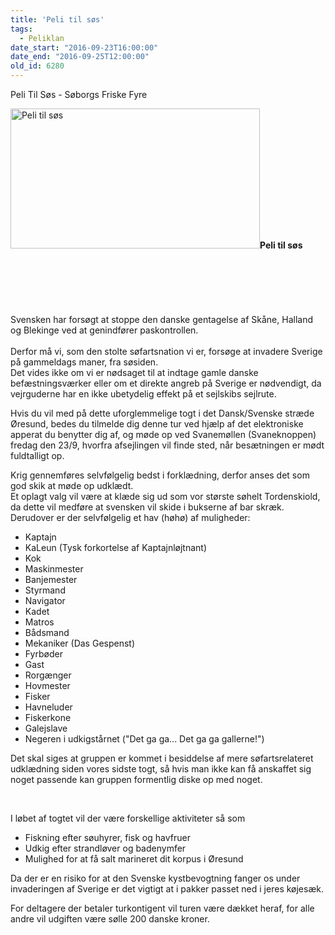 ```yaml
---
title: 'Peli til søs'
tags:
  - Peliklan
date_start: "2016-09-23T16:00:00"
date_end: "2016-09-25T12:00:00"
old_id: 6280
---
```

Peli Til Søs - Søborgs Friske Fyre

<img src="http://soeborggruppe.dk/sites/soeborg.gruppe.dds.dk/files/images/10264165_10203673716914634_5819520823535500100_o.img_assist_custom-400x224.jpg" alt="Peli til søs" title="Peli til søs"  class="image image-img_assist_custom-400x224 image-img_assist_custom" width="399" height="224" />**Peli til søs**<br /><br /><br /><br /><br /><br /><br />Svensken har forsøgt at stoppe den danske gentagelse af Skåne, Halland og Blekinge ved at genindfører paskontrollen.<br /><br />Derfor må vi, som den stolte søfartsnation vi er, forsøge at invadere Sverige på gammeldags maner, fra søsiden.<br />Det vides ikke om vi er nødsaget til at indtage gamle danske befæstningsværker eller om et direkte angreb på Sverige er nødvendigt, da vejrguderne har en ikke ubetydelig effekt på et sejlskibs sejlrute.

Hvis du vil med på dette uforglemmelige togt i det Dansk/Svenske stræde Øresund, bedes du tilmelde dig denne tur ved hjælp af det elektroniske apperat du benytter dig af, og møde op ved&nbsp;Svanemøllen (Svaneknoppen) fredag den 23/9, hvorfra afsejlingen vil finde sted, når besætningen er mødt fuldtalligt op.

Krig gennemføres selvfølgelig bedst i forklædning, derfor anses det som god skik at møde op udklædt.<br />Et oplagt valg vil være at klæde sig ud som vor største søhelt Tordenskiold, da dette vil medføre at svensken vil skide i bukserne af bar skræk.<br />Derudover er der selvfølgelig et hav (høhø) af muligheder:<br />

<ul><li>Kaptajn</li><li>KaLeun (Tysk forkortelse af Kaptajnløjtnant)</li><li>Kok</li><li>Maskinmester</li><li>Banjemester</li><li>Styrmand</li><li>Navigator</li><li>Kadet</li><li>Matros</li><li>Bådsmand</li><li>Mekaniker (Das Gespenst)</li><li>Fyrbøder</li><li>Gast</li><li>Rorgænger</li><li>Hovmester</li><li>Fisker</li><li>Havneluder</li><li>Fiskerkone</li><li>Galejslave</li><li>Negeren i udkigstårnet ("Det ga ga... Det ga ga gallerne!")<br /></li></ul>

Det skal siges at gruppen er kommet i besiddelse af mere søfartsrelateret udklædning siden vores sidste togt, så hvis man ikke kan få anskaffet sig noget passende kan gruppen formentlig diske op med noget.

&nbsp;

I løbet af togtet vil der være forskellige aktiviteter så som

<ul><li>Fiskning efter søuhyrer, fisk og havfruer</li><li>Udkig efter strandløver og badenymfer</li><li>Mulighed for at få salt marineret dit korpus i Øresund</li></ul>

Da der er en risiko for at den Svenske kystbevogtning fanger os under invaderingen af Sverige er det vigtigt at i pakker passet ned i jeres køjesæk.

For deltagere der betaler turkontigent vil turen være dækket heraf, for alle andre vil udgiften være sølle 200 danske kroner.

<div class="image-clear"></div>